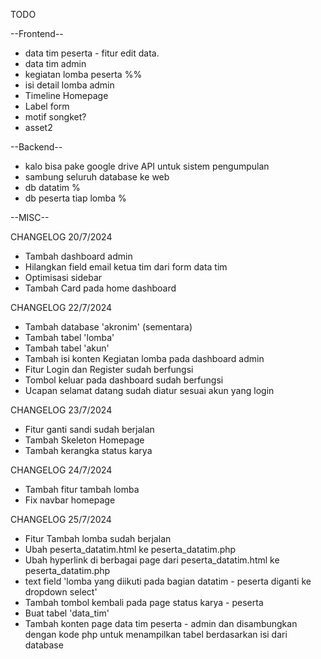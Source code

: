 TODO

--Frontend--
* data tim peserta -  fitur edit data.
* data tim admin
* kegiatan lomba peserta %%
* isi detail lomba admin
* Timeline Homepage
* Label form
* motif songket?
* asset2

--Backend--
* kalo bisa pake google drive API untuk sistem pengumpulan
* sambung seluruh database ke web
* db datatim %
* db peserta tiap lomba %

--MISC--


CHANGELOG 20/7/2024
- Tambah dashboard admin
- Hilangkan field email ketua tim dari form data tim
- Optimisasi sidebar
- Tambah Card pada home dashboard

CHANGELOG 22/7/2024
- Tambah database 'akronim' (sementara)
- Tambah tabel 'lomba'
- Tambah tabel 'akun'
- Tambah isi konten Kegiatan lomba pada dashboard admin
- Fitur Login dan Register sudah berfungsi
- Tombol keluar pada dashboard sudah berfungsi
- Ucapan selamat datang sudah diatur sesuai akun yang login

CHANGELOG 23/7/2024
- Fitur ganti sandi sudah berjalan
- Tambah Skeleton Homepage
- Tambah kerangka status karya

CHANGELOG 24/7/2024
- Tambah fitur tambah lomba
- Fix navbar homepage

CHANGELOG 25/7/2024
- Fitur Tambah lomba sudah berjalan
- Ubah peserta_datatim.html ke peserta_datatim.php
- Ubah hyperlink di berbagai page dari peserta_datatim.html ke peserta_datatim.php
- text field 'lomba yang diikuti pada bagian datatim - peserta diganti ke dropdown select'
- Tambah tombol kembali pada page status karya - peserta
- Buat tabel 'data_tim'
- Tambah konten page data tim peserta - admin dan disambungkan dengan kode php untuk menampilkan tabel berdasarkan isi dari database